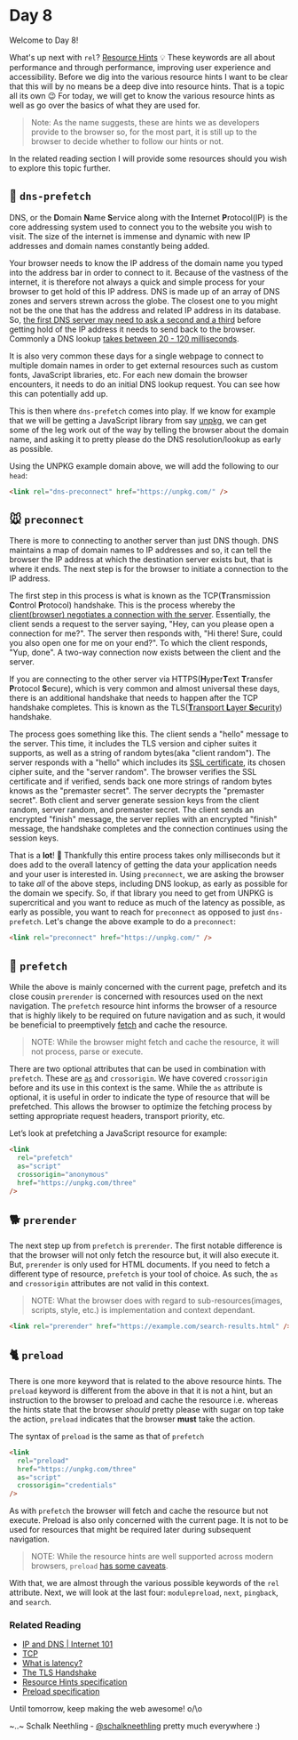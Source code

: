 # Day 8

Welcome to Day 8!

What's up next with `rel`? [Resource Hints](https://w3c.github.io/resource-hints/) 💡 These keywords are all about performance and through performance, improving user experience and accessibility. Before we dig into the various resource hints I want to be clear that this will by no means be a deep dive into resource hints. That is a topic all its own 😉 For today, we will get to know the various resource hints as well as go over the basics of what they are used for.

> Note: As the name suggests, these are hints we as developers provide to the browser so, for the most part, it is still up to the browser to decide whether to follow our hints or not.

In the related reading section I will provide some resources should you wish to explore this topic further.

## 🐢 `dns-prefetch`

DNS, or the **D**omain **N**ame **S**ervice along with the **I**nternet **P**rotocol(IP) is the core addressing system used to connect you to the website you wish to visit. The size of the internet is immense and dynamic with new IP addresses and domain names constantly being added.

Your browser needs to know the IP address of the domain name you typed into the address bar in order to connect to it. Because of the vastness of the internet, it is therefore not always a quick and simple process for your browser to get hold of this IP address. DNS is made up of an array of DNS zones and servers strewn across the globe. The closest one to you might not be the one that has the address and related IP address in its database. So, [the first DNS server may need to ask a second and a third](https://nlp.stanford.edu/IR-book/html/htmledition/dns-resolution-1.html) before getting hold of the IP address it needs to send back to the browser. Commonly a DNS lookup [takes between 20 - 120 milliseconds](https://www.keycdn.com/support/reduce-dns-lookups).

It is also very common these days for a single webpage to connect to multiple domain names in order to get external resources such as custom fonts, JavaScript libraries, etc. For each new domain the browser encounters, it needs to do an initial DNS lookup request. You can see how this can potentially add up.

This is then where `dns-prefetch` comes into play. If we know for example that we will be getting a JavaScript library from say [unpkg](https://unpkg.com/), we can get some of the leg work out of the way by telling the browser about the domain name, and asking it to pretty please do the DNS resolution/lookup as early as possible.

Using the UNPKG example domain above, we will add the following to our `head`:

```html
<link rel="dns-preconnect" href="https://unpkg.com/" />
```

## 🐭 `preconnect`

There is more to connecting to another server than just DNS though. DNS maintains a map of domain names to IP addresses and so, it can tell the browser the IP address at which the destination server exists but, that is where it ends. The next step is for the browser to initiate a connection to the IP address.

The first step in this process is what is known as the TCP(**T**ransmission **C**ontrol **P**rotocol) handshake. This is the process whereby the [client(browser) negotiates a connection with the server](https://www.youtube.com/watch?v=xMtP5ZB3wSk). Essentially, the client sends a request to the server saying, "Hey, can you please open a connection for me?". The server then responds with, "Hi there! Sure, could you also open one for me on your end?". To which the client responds, "Yup, done". A two-way connection now exists between the client and the server.

If you are connecting to the other server via HTTPS(**H**yper**T**ext **T**ransfer **P**rotocol **S**ecure), which is very common and almost universal these days, there is an additional handshake that needs to happen after the TCP handshake completes. This is known as the TLS([**T**ransport **L**ayer **S**ecurity](https://en.wikipedia.org/wiki/Transport_Layer_Security)) handshake.

The process goes something like this. The client sends a "hello" message to the server. This time, it includes the TLS version and cipher suites it supports, as well as a string of random bytes(aka "client random"). The server responds with a "hello" which includes its [SSL certificate](https://www.cloudflare.com/learning/ssl/what-is-an-ssl-certificate/), its chosen cipher suite, and the "server random". The browser verifies the SSL certificate and if verified, sends back one more strings of random bytes knows as the "premaster secret". The server decrypts the "premaster secret". Both client and server generate session keys from the client random, server random, and premaster secret. The client sends an encrypted "finish" message, the server replies with an encrypted "finish" message, the handshake completes and the connection continues using the session keys.

That is a **lot**! 🤯 Thankfully this entire process takes only milliseconds but it does add to the overall latency of getting the data your application needs and your user is interested in. Using `preconnect`, we are asking the browser to take _all_ of the above steps, including DNS lookup, as early as possible for the domain we specify. So, if that library you need to get from UNPKG is supercritical and you want to reduce as much of the latency as possible, as early as possible, you want to reach for `preconnect` as opposed to just `dns-prefetch`. Let's change the above example to do a `preconnect`:

```html
<link rel="preconnect" href="https://unpkg.com/" />
```

## 🦅 `prefetch`

While the above is mainly concerned with the current page, prefetch and its close cousin `prerender` is concerned with resources used on the next navigation. The `prefetch` resource hint informs the browser of a resource that is highly likely to be required on future navigation and as such, it would be beneficial to preemptively [fetch](https://fetch.spec.whatwg.org/#concept-fetch) and cache the resource.

> NOTE: While the browser might fetch and cache the resource, it will not process, parse or execute.

There are two optional attributes that can be used in combination with `prefetch`. These are [`as`](https://developer.mozilla.org/en-US/docs/Web/HTML/Element/link#attr-as) and `crossorigin`. We have covered `crossorigin` before and its use in this context is the same. While the `as` attribute is optional, it is useful in order to indicate the type of resource that will be prefetched. This allows the browser to optimize the fetching process by setting appropriate request headers, transport priority, etc.

Let’s look at prefetching a JavaScript resource for example:

```html
<link
  rel="prefetch"
  as="script"
  crossorigin="anonymous"
  href="https://unpkg.com/three"
/>
```

## 🐕 `prerender`

The next step up from `prefetch` is `prerender`. The first notable difference is that the browser will not only fetch the resource but, it will also execute it. But, `prerender` is only used for HTML documents. If you need to fetch a different type of resource, `prefetch` is your tool of choice. As such, the `as` and `crossorigin` attributes are not valid in this context.

> NOTE: What the browser does with regard to sub-resources(images, scripts, style, etc.) is implementation and context dependant.

```html
<link rel="prerender" href="https://example.com/search-results.html" />
```

## 🐈 `preload`

There is one more keyword that is related to the above resource hints. The `preload` keyword is different from the above in that it is not a hint, but an instruction to the browser to preload and cache the resource i.e. whereas the hints state that the browser _should_ pretty please with sugar on top take the action, `preload` indicates that the browser **must** take the action.

The syntax of `preload` is the same as that of `prefetch`

```html
<link
  rel="preload"
  href="https://unpkg.com/three"
  as="script"
  crossorigin="credentials"
/>
```

As with `prefetch` the browser will fetch and cache the resource but not execute. Preload is also only concerned with the current page. It is not to be used for resources that might be required later during subsequent navigation.

> NOTE: While the resource hints are well supported across modern browsers, `preload` [has some caveats](https://developer.mozilla.org/en-US/docs/Web/HTML/Link_types/preload#browser_compatibility).

With that, we are almost through the various possible keywords of the `rel` attribute. Next, we will look at the last four: `modulepreload`, `next`, `pingback`, and `search`.

### Related Reading

- [IP and DNS | Internet 101](https://www.youtube.com/watch?v=MwxMsaFFycg)
- [TCP](https://youtu.be/AYdF7b3nMto?t=254)
- [What is latency?](https://www.youtube.com/watch?v=TWoElF8NbWk)
- [The TLS Handshake](https://www.cloudflare.com/learning/ssl/what-happens-in-a-tls-handshake/)
- [Resource Hints specification](https://w3c.github.io/resource-hints/)
- [Preload specification](https://w3c.github.io/preload/)

Until tomorrow, keep making the web awesome! o/\o

~..~
Schalk Neethling - [@schalkneethling](https://twitter.com/schalkneethling) pretty much everywhere :)
